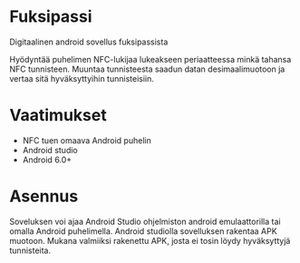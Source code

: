 # Fuksipassi
Digitaalinen android sovellus fuksipassista

Hyödyntää puhelimen NFC-lukijaa lukeakseen periaatteessa minkä tahansa NFC tunnisteen.
Muuntaa tunnisteesta saadun datan desimaalimuotoon ja vertaa sitä hyväksyttyihin tunnisteisiin.
# Vaatimukset
* NFC tuen omaava Android puhelin  
* Android studio
* Android 6.0+
# Asennus
Soveluksen voi ajaa Android Studio ohjelmiston android emulaattorilla tai omalla Android puhelimella. Android studiolla sovelluksen
rakentaa APK muotoon. Mukana valmiiksi rakenettu APK, josta ei tosin löydy hyväksyttyjä tunnisteita.

